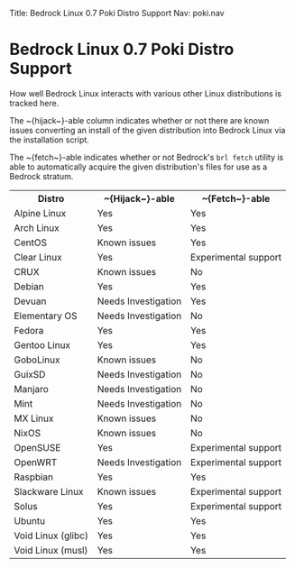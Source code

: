 Title: Bedrock Linux 0.7 Poki Distro Support
Nav: poki.nav

Bedrock Linux 0.7 Poki Distro Support
=====================================

How well Bedrock Linux interacts with various other Linux distributions is tracked here.

The ~{hijack~}-able column indicates whether or not there are known issues converting an install of the given distribution into Bedrock Linux via the installation script.

The ~{fetch~}-able indicates whether or not Bedrock's `brl fetch` utility is able to automatically acquire the given distribution's files for use as a Bedrock stratum.

<table>
<tr>
<th>Distro</th>
<th>~{Hijack~}-able</th>
<th>~{Fetch~}-able</th>
</tr>
<tr>
<td>Alpine Linux</td>
<td>Yes</td>
<td>Yes</td>
</tr>
<tr>
<td>Arch Linux</td>
<td>Yes</td>
<td>Yes</td>
</tr>
<tr>
<td>CentOS</td>
<td>Known issues</td>
<td>Yes</td>
</tr>
<tr>
<td>Clear Linux</td>
<td>Yes</td>
<td>Experimental support</td>
</tr>
<tr>
<td>CRUX</td>
<td>Known issues</td>
<td>No</td>
</tr>
<tr>
<td>Debian</td>
<td>Yes</td>
<td>Yes</td>
</tr>
<tr>
<td>Devuan</td>
<td>Needs Investigation</td>
<td>Yes</td>
</tr>
<tr>
<td>Elementary OS</td>
<td>Needs Investigation</td>
<td>No</td>
</tr>
<tr>
<td>Fedora</td>
<td>Yes</td>
<td>Yes</td>
</tr>
<tr>
<td>Gentoo Linux</td>
<td>Yes</td>
<td>Yes</td>
</tr>
<tr>
<td>GoboLinux</td>
<td>Known issues</td>
<td>No</td>
</tr>
<tr>
<td>GuixSD</td>
<td>Needs Investigation</td>
<td>No</td>
</tr>
<tr>
<td>Manjaro</td>
<td>Needs Investigation</td>
<td>No</td>
</tr>
<tr>
<td>Mint</td>
<td>Needs Investigation</td>
<td>No</td>
</tr>
<tr>
<td>MX Linux</td>
<td>Known issues</td>
<td>No</td>
</tr>
<tr>
<td>NixOS</td>
<td>Known issues</td>
<td>No</td>
</tr>
<tr>
<td>OpenSUSE</td>
<td>Yes</td>
<td>Experimental support</td>
</tr>
<tr>
<td>OpenWRT</td>
<td>Needs Investigation</td>
<td>Experimental support</td>
</tr>
<tr>
<td>Raspbian</td>
<td>Yes</td>
<td>Yes</td>
</tr>
<td>Slackware Linux</td>
<td>Known issues</td>
<td>Experimental support</td>
</tr>
<td>Solus</td>
<td>Yes</td>
<td>Experimental support</td>
</tr>
<td>Ubuntu</td>
<td>Yes</td>
<td>Yes</td>
</tr>
<tr>
<td>Void Linux (glibc)</td>
<td>Yes</td>
<td>Yes</td>
</tr>
<tr>
<td>Void Linux (musl)</td>
<td>Yes</td>
<td>Yes</td>
</tr>
</table>
